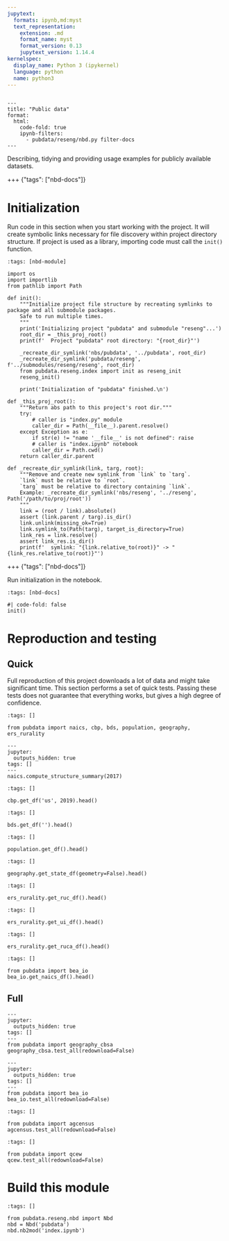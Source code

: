 ```yaml
---
jupytext:
  formats: ipynb,md:myst
  text_representation:
    extension: .md
    format_name: myst
    format_version: 0.13
    jupytext_version: 1.14.4
kernelspec:
  display_name: Python 3 (ipykernel)
  language: python
  name: python3
---
```


```{raw-cell}

---
title: "Public data"
format:
  html:
    code-fold: true
    ipynb-filters:
      - pubdata/reseng/nbd.py filter-docs
---
```

Describing, tidying and providing usage examples for publicly available datasets.

+++ {"tags": ["nbd-docs"]}

# Initialization

Run code in this section when you start working with the project.
It will create symbolic links necessary for file discovery within project directory structure.
If project is used as a library, importing code must call the `init()` function.

```{code-cell} ipython3
:tags: [nbd-module]

import os
import importlib
from pathlib import Path

def init():
    """Initialize project file structure by recreating symlinks to package and all submodule packages.
    Safe to run multiple times.
    """
    print('Initializing project "pubdata" and submodule "reseng"...')
    root_dir = _this_proj_root()
    print(f'  Project "pubdata" root directory: "{root_dir}"')
    
    _recreate_dir_symlink('nbs/pubdata', '../pubdata', root_dir)
    _recreate_dir_symlink('pubdata/reseng', f'../submodules/reseng/reseng', root_dir)
    from pubdata.reseng.index import init as reseng_init
    reseng_init()
    
    print('Initialization of "pubdata" finished.\n')

def _this_proj_root():
    """Return abs path to this project's root dir."""
    try:
        # caller is "index.py" module
        caller_dir = Path(__file__).parent.resolve()
    except Exception as e:
        if str(e) != "name '__file__' is not defined": raise
        # caller is "index.ipynb" notebook
        caller_dir = Path.cwd()
    return caller_dir.parent

def _recreate_dir_symlink(link, targ, root):
    """Remove and create new symlink from `link` to `targ`.
    `link` must be relative to `root`.
    `targ` must be relative to directory containing `link`.
    Example: _recreate_dir_symlink('nbs/reseng', '../reseng', Path('/path/to/proj/root'))
    """
    link = (root / link).absolute()
    assert (link.parent / targ).is_dir()
    link.unlink(missing_ok=True)
    link.symlink_to(Path(targ), target_is_directory=True)
    link_res = link.resolve()
    assert link_res.is_dir()
    print(f'  symlink: "{link.relative_to(root)}" -> "{link_res.relative_to(root)}"')
```

+++ {"tags": ["nbd-docs"]}

Run initialization in the notebook.

```{code-cell} ipython3
:tags: [nbd-docs]

#| code-fold: false
init()
```

# Reproduction and testing

## Quick

Full reproduction of this project downloads a lot of data and might take significant time.
This section performs a set of quick tests.
Passing these tests does not guarantee that everything works, but gives a high degree of confidence.

```{code-cell} ipython3
:tags: []

from pubdata import naics, cbp, bds, population, geography, ers_rurality
```

```{code-cell} ipython3
---
jupyter:
  outputs_hidden: true
tags: []
---
naics.compute_structure_summary(2017)
```

```{code-cell} ipython3
:tags: []

cbp.get_df('us', 2019).head()
```

```{code-cell} ipython3
:tags: []

bds.get_df('').head()
```

```{code-cell} ipython3
:tags: []

population.get_df().head()
```

```{code-cell} ipython3
:tags: []

geography.get_state_df(geometry=False).head()
```

```{code-cell} ipython3
:tags: []

ers_rurality.get_ruc_df().head()
```

```{code-cell} ipython3
:tags: []

ers_rurality.get_ui_df().head()
```

```{code-cell} ipython3
:tags: []

ers_rurality.get_ruca_df().head()
```

```{code-cell} ipython3
:tags: []

from pubdata import bea_io
bea_io.get_naics_df().head()
```

## Full

```{code-cell} ipython3
---
jupyter:
  outputs_hidden: true
tags: []
---
from pubdata import geography_cbsa
geography_cbsa.test_all(redownload=False)
```

```{code-cell} ipython3
---
jupyter:
  outputs_hidden: true
tags: []
---
from pubdata import bea_io
bea_io.test_all(redownload=False)
```

```{code-cell} ipython3
:tags: []

from pubdata import agcensus
agcensus.test_all(redownload=False)
```

```{code-cell} ipython3
:tags: []

from pubdata import qcew
qcew.test_all(redownload=False)
```

# Build this module

```{code-cell} ipython3
:tags: []

from pubdata.reseng.nbd import Nbd
nbd = Nbd('pubdata')
nbd.nb2mod('index.ipynb')
```
